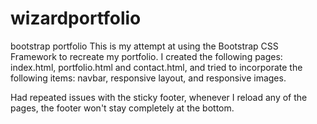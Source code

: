# wizardportfolio
bootstrap portfolio
This is my attempt at using the Bootstrap CSS Framework to recreate my portfolio. 
I created the following pages: index.html, portfolio.html and contact.html, and tried to incorporate the following items:
navbar, responsive layout, and responsive images.

Had repeated issues with the sticky footer, whenever I reload any of the pages, the footer won't stay completely at the bottom.
